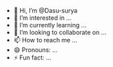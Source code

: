 - 👋 Hi, I’m @Dasu-surya
- 👀 I’m interested in ...
- 🌱 I’m currently learning ...
- 💞️ I’m looking to collaborate on ...
- 📫 How to reach me ...
- 😄 Pronouns: ...
- ⚡ Fun fact: ...

<!---
Dasu-surya/Dasu-surya is a ✨ special ✨ repository because its `README.md` (this file) appears on your GitHub profile.
You can click the Preview link to take a look at your changes.
--->


